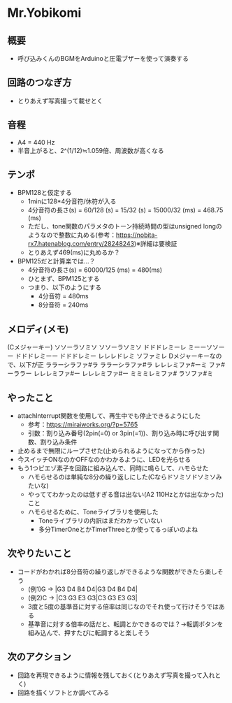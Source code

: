 # Mr.Yobikomi
## 概要
* 呼び込みくんのBGMをArduinoと圧電ブザーを使って演奏する
## 回路のつなぎ方
* とりあえず写真撮って載せとく
## 音程
* A4 = 440 Hz
* 半音上がると、2^(1/12)≒1.059倍、周波数が高くなる
## テンポ
* BPM128と仮定する
    * 1minに128*4分音符/休符が入る
    * 4分音符の長さ(s) = 60/128 (s) = 15/32 (s) = 15000/32 (ms) = 468.75 (ms)
    * ただし、tone関数のパラメタのトーン持続時間の型はunsigned longのようなので整数に丸める(参考：https://nobita-rx7.hatenablog.com/entry/28248243)※詳細は要検証
    * とりあえず469(ms)に丸めるか？
* BPM125だと計算楽では...？
    * 4分音符の長さ(s) = 60000/125 (ms) = 480(ms)
    * ひとまず、BPM125とする
    * つまり、以下のようにする
        * 4分音符 = 480ms
        * 8分音符 = 240ms

## メロディ(メモ)
(Cメジャーキー)
    ソソーラソミソ ソソーラソミソ
    ドドドレミーレ ミーーソソーー
    ドドドレミーー ドドドレミー
    レレレドレミ ソファミレ
Dメジャーキーなので、以下が正
    ララーシラファ#ラ ララーシラファ#ラ
    レレレミファ#ーミ ファ#ーララー
    レレレミファ#ー レレレミファ#ー
    ミミミレミファ# ラソファ#ミ
## やったこと
* attachInterrupt関数を使用して、再生中でも停止できるようにした
    * 参考：https://miraiworks.org/?p=5765
    * 引数：割り込み番号(2pin(=0) or 3pin(=1))、割り込み時に呼び出す関数、割り込み条件
* 止めるまで無限にループさせた(止められるようになってから作った)
* 今スイッチONなのかOFFなのかわかるように、LEDを光らせる
* もう1つピエゾ素子を回路に組み込んで、同時に鳴らして、ハモらせた
    * ハモらせるのは単純な8分の繰り返しにした(Cならドソミソドソミソみたいな)
    * やっててわかったのは低すぎる音は出ない(A2 110Hzとかは出なかった)こと
    * ハモらせるために、Toneライブラリを使用した
        * Toneライブラリの内訳はまだわかっていない
        * 多分TimerOneとかTimerThreeとか使ってるっぽいのよね
## 次やりたいこと
* コードがわかれば8分音符の繰り返しができるような関数ができたら楽しそう
    * (例1)G → |G3 D4 B4 D4|G3 D4 B4 D4|
    * (例2)C → |C3 G3 E3 G3|C3 G3 E3 G3|
    * 3度と5度の基準音に対する倍率は同じなのでそれ使って行けそうではある
    * 基準音に対する倍率の話だと、転調とかできるのでは？→転調ボタンを組み込んで、押すたびに転調すると楽しそう
## 次のアクション
* 回路を再現できるように情報を残しておく(とりあえず写真を撮って入れとく)
* 回路を描くソフトとか調べてみる
